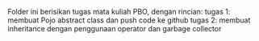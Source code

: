 Folder ini berisikan tugas mata kuliah PBO, dengan rincian:
  tugas 1: membuat Pojo abstract class dan push code ke github
  tugas 2: membuat inheritance dengan penggunaan operator dan garbage collector
